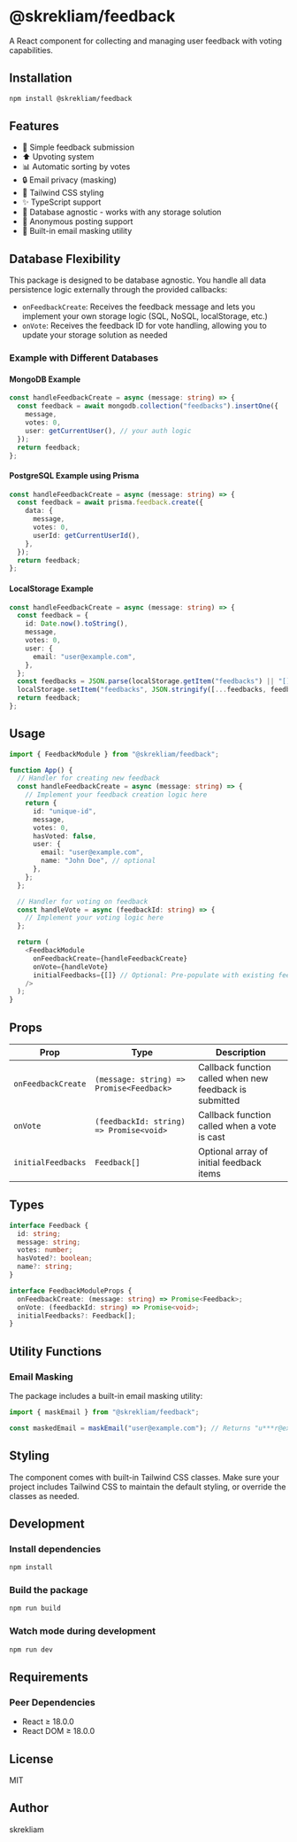 # @skrekliam/feedback

A React component for collecting and managing user feedback with voting capabilities.

## Installation

```bash
npm install @skrekliam/feedback
```

## Features

- 🎯 Simple feedback submission
- ⬆️ Upvoting system
- 📊 Automatic sorting by votes
- 🔒 Email privacy (masking)
- 🎨 Tailwind CSS styling
- ✨ TypeScript support
- 💾 Database agnostic - works with any storage solution
- 👤 Anonymous posting support
- 📧 Built-in email masking utility

## Database Flexibility

This package is designed to be database agnostic. You handle all data persistence logic externally through the provided callbacks:

- `onFeedbackCreate`: Receives the feedback message and lets you implement your own storage logic (SQL, NoSQL, localStorage, etc.)
- `onVote`: Receives the feedback ID for vote handling, allowing you to update your storage solution as needed

### Example with Different Databases

#### MongoDB Example

```typescript
const handleFeedbackCreate = async (message: string) => {
  const feedback = await mongodb.collection("feedbacks").insertOne({
    message,
    votes: 0,
    user: getCurrentUser(), // your auth logic
  });
  return feedback;
};
```

#### PostgreSQL Example using Prisma

```typescript
const handleFeedbackCreate = async (message: string) => {
  const feedback = await prisma.feedback.create({
    data: {
      message,
      votes: 0,
      userId: getCurrentUserId(),
    },
  });
  return feedback;
};
```

#### LocalStorage Example

```typescript
const handleFeedbackCreate = async (message: string) => {
  const feedback = {
    id: Date.now().toString(),
    message,
    votes: 0,
    user: {
      email: "user@example.com",
    },
  };
  const feedbacks = JSON.parse(localStorage.getItem("feedbacks") || "[]");
  localStorage.setItem("feedbacks", JSON.stringify([...feedbacks, feedback]));
  return feedback;
};
```

## Usage

```typescript
import { FeedbackModule } from "@skrekliam/feedback";

function App() {
  // Handler for creating new feedback
  const handleFeedbackCreate = async (message: string) => {
    // Implement your feedback creation logic here
    return {
      id: "unique-id",
      message,
      votes: 0,
      hasVoted: false,
      user: {
        email: "user@example.com",
        name: "John Doe", // optional
      },
    };
  };

  // Handler for voting on feedback
  const handleVote = async (feedbackId: string) => {
    // Implement your voting logic here
  };

  return (
    <FeedbackModule
      onFeedbackCreate={handleFeedbackCreate}
      onVote={handleVote}
      initialFeedbacks={[]} // Optional: Pre-populate with existing feedback
    />
  );
}
```

## Props

| Prop | Type | Description |
|------|------|-------------|
| `onFeedbackCreate` | `(message: string) => Promise<Feedback>` | Callback function called when new feedback is submitted |
| `onVote` | `(feedbackId: string) => Promise<void>` | Callback function called when a vote is cast |
| `initialFeedbacks` | `Feedback[]` | Optional array of initial feedback items |

## Types

```typescript
interface Feedback {
  id: string;
  message: string;
  votes: number;
  hasVoted?: boolean;
  name?: string;
}

interface FeedbackModuleProps {
  onFeedbackCreate: (message: string) => Promise<Feedback>;
  onVote: (feedbackId: string) => Promise<void>;
  initialFeedbacks?: Feedback[];
}
```

## Utility Functions

### Email Masking
The package includes a built-in email masking utility:

```typescript
import { maskEmail } from "@skrekliam/feedback";

const maskedEmail = maskEmail("user@example.com"); // Returns "u***r@example.com"
```

## Styling

The component comes with built-in Tailwind CSS classes. Make sure your project includes Tailwind CSS to maintain the default styling, or override the classes as needed.

## Development

### Install dependencies

```bash
npm install
```

### Build the package

```bash
npm run build
```

### Watch mode during development

```bash
npm run dev
```

## Requirements

### Peer Dependencies
- React ≥ 18.0.0
- React DOM ≥ 18.0.0

## License

MIT

## Author

skrekliam